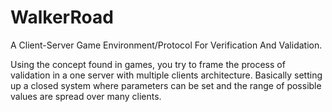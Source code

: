 # WalkerRoad
A Client-Server Game Environment/Protocol For Verification And Validation.

Using the concept found in games, you try to frame the process of validation in a one server with multiple clients architecture. Basically setting up a closed system where parameters can be set and the range of possible values are spread over many clients.
